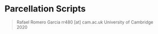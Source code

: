 # Parcellation Scripts

> Rafael Romero Garcia
> rr480 [at] cam.ac.uk
> University of Cambridge 2020
